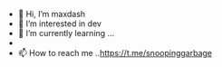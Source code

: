 - 👋 Hi, I’m maxdash
- 👀 I’m interested in  dev
- 🌱 I’m currently learning ...
-
- 📫 How to reach me ..https://t.me/snoopinggarbage
<!---
sipun9348/sipun9348 is a ✨ special ✨ repository because its `README.md` (this file) appears on your GitHub profile.
You can click the Preview link to take a look at your changes.
--->
